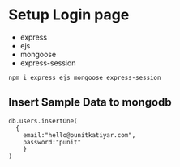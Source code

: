 # Setup Login page

- express
- ejs
- mongoose
- express-session 

```
npm i express ejs mongoose express-session

```

## Insert Sample Data to mongodb

```
db.users.insertOne(
  {
    email:"hello@punitkatiyar.com",
    password:"punit"
    }
)
```








